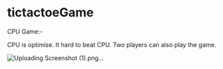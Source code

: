 # tictactoeGame

CPU Game:-

CPU is optimise. It hard to beat CPU.
Two players can also play the game.




![Uploading Screenshot (1).png…]()
